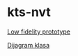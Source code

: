 # kts-nvt

[Low fidelity prototype](https://balsamiq.cloud/s2ntpg/p2izoaj/r795F)

[Dijagram klasa](class_diagram_v2.png)
